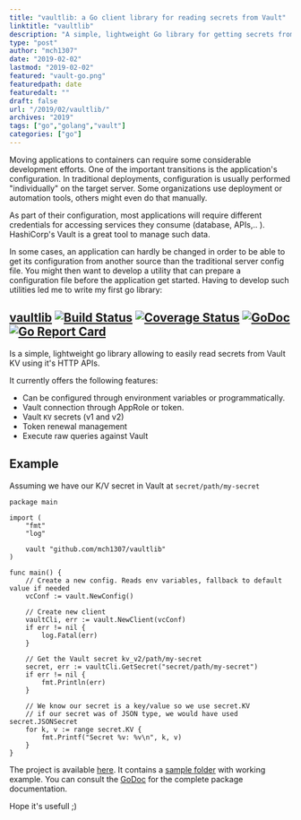 ```yaml
---
title: "vaultlib: a Go client library for reading secrets from Vault"
linktitle: "vaultlib"
description: "A simple, lightweight Go library for getting secrets from Hashicorp Vault"
type: "post"
author: "mch1307"
date: "2019-02-02"
lastmod: "2019-02-02"
featured: "vault-go.png"
featuredpath: date
featuredalt: ""
draft: false
url: "/2019/02/vaultlib/"
archives: "2019"
tags: ["go","golang","vault"]
categories: ["go"]
---
```


Moving applications to containers can require some considerable development efforts. One of the important transitions is the application's configuration. In traditional deployments, configuration is usually performed "individually" on the target server. Some organizations use deployment or automation tools, others might even do that manually.

As part of their configuration, most applications will require different credentials for accessing services they consume (database, APIs,.. ). HashiCorp's Vault is a great tool to manage such data.

In some cases, an application can hardly be changed in order to be able to get its configuration from another source than the traditional server config file. You might then want to develop a utility that can prepare a configuration file before the application get started. Having to develop such utilities led me to write my first go library: 


## [vaultlib][1] [![Build Status](https://travis-ci.org/mch1307/vaultlib.svg?branch=master)](https://travis-ci.org/mch1307/vaultlib) [![Coverage Status](https://coveralls.io/repos/github/mch1307/vaultlib/badge.svg?branch=master)](https://coveralls.io/github/mch1307/vaultlib?branch=master) [![GoDoc](https://godoc.org/github.com/mch1307/vaultlib?status.svg)](https://godoc.org/github.com/mch1307/vaultlib) [![Go Report Card](https://goreportcard.com/badge/github.com/mch1307/vaultlib)](https://goreportcard.com/report/github.com/mch1307/vaultlib)

Is a simple, lightweight go library allowing to easily read secrets from Vault KV using it's HTTP APIs.



It currently offers the following features:

* Can be configured through environment variables or programmatically.
* Vault connection through AppRole or token.
* Vault `KV` secrets (v1 and v2)
* Token renewal management
* Execute raw queries against Vault

## Example

Assuming we have our K/V secret in Vault at `secret/path/my-secret`

```golang
package main

import (
	"fmt"
	"log"

	vault "github.com/mch1307/vaultlib"
)

func main() {
    // Create a new config. Reads env variables, fallback to default value if needed
    vcConf := vault.NewConfig()

    // Create new client
	vaultCli, err := vault.NewClient(vcConf)
	if err != nil {
		log.Fatal(err)
	}

    // Get the Vault secret kv_v2/path/my-secret
	secret, err := vaultCli.GetSecret("secret/path/my-secret")
	if err != nil {
		fmt.Println(err)
	}

    // We know our secret is a key/value so we use secret.KV
    // if our secret was of JSON type, we would have used secret.JSONSecret
	for k, v := range secret.KV {
		fmt.Printf("Secret %v: %v\n", k, v)
	}
}
``` 


The project is available [here][1]. It contains a [sample folder][2] with working example.
You can consult the [GoDoc](https://godoc.org/github.com/mch1307/vaultlib) for the complete package documentation.


Hope it's usefull ;)


 [1]: https://github.com/mch1307/vaultlib
 [2]: https://github.com/mch1307/vaultlib/tree/master/sample
